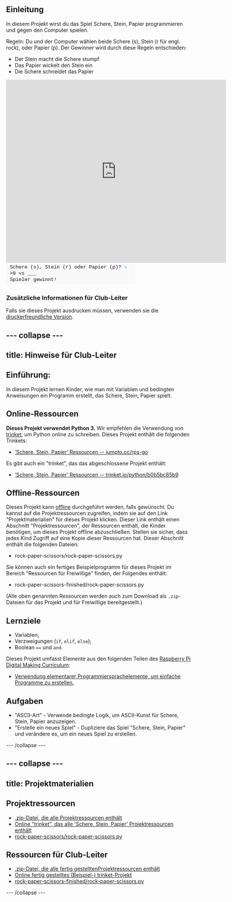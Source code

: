 ## Einleitung

In diesem Projekt wirst du das Spiel Schere, Stein, Papier programmieren und gegen den Computer spielen.

Regeln: Du und der Computer wählen beide Schere (s), Stein (r für engl. rock), oder Papier (p). Der Gewinner wird durch diese Regeln entschieden:

* Der Stein macht die Schere stumpf
* Das Papier wickelt den Stein ein
* Die Schere schneidet das Papier

<div class="trinket">
  <iframe src="https://trinket.io/embed/python/b0b5bc85b9?outputOnly=true&start=result" width="600" height="500" frameborder="0" marginwidth="0" marginheight="0" allowfullscreen>
  </iframe>
  <img src="images/rps-final.png">
</div>

### Zusätzliche Informationen für Club-Leiter

Falls sie dieses Projekt ausdrucken müssen, verwenden sie die [druckerfreundliche Version](https://projects.raspberrypi.org/en/projects/rock-paper-scissors/print).

--- collapse ---
---
title: Hinweise für Club-Leiter
---
## Einführung:

In diesem Projekt lernen Kinder, wie man mit Variablen und bedingten Anweisungen ein Programm erstellt, das Schere, Stein, Papier spielt.

## Online-Ressourcen

**Dieses Projekt verwendet Python 3.** Wir empfehlen die Verwendung von [trinket](https://trinket.io/), um Python online zu schreiben. Dieses Projekt enthält die folgenden Trinkets:

* [‘Schere, Stein, Papier’ Ressourcen -- jumpto.cc/rps-go](http://jumpto.cc/rps-go)

Es gibt auch ein "trinket", das das abgeschlossene Projekt enthält:

* [‘Schere, Stein, Papier’ Ressourcen -- trinket.io/python/b0b5bc85b9](https://trinket.io/python/b0b5bc85b9)

## Offline-Ressourcen

Dieses Projekt kann [offline](https://www.codeclubprojects.org/en-GB/resources/python-working-offline/) durchgeführt werden, falls gewünscht. Du kannst auf die Projektressourcen zugreifen, indem sie auf den Link "Projektmaterialien" für dieses Projekt klicken. Dieser Link enthält einen Abschnitt "Projektressourcen", der Ressourcen enthält, die Kinder benötigen, um dieses Projekt offline abzuschließen. Stellen sie sicher, dass jedes Kind Zugriff auf eine Kopie dieser Ressourcen hat. Dieser Abschnitt enthält die folgenden Dateien:

* rock-paper-scissors/rock-paper-scissors.py

Sie können auch ein fertiges Beispielprogramm für dieses Projekt im Bereich "Ressourcen für Freiwillige" finden, der Folgendes enthält:

* rock-paper-scissors-finished/rock-paper-scissors.py

(Alle oben genannten Ressourcen werden auch zum Download als `.zip`-Dateien für das Projekt und für Freiwillige bereitgestellt.)

## Lernziele

* Variablen;
* Verzweigungen (`if`, `elif`, `else`); 
* Boolean `==` und `and`.

Dieses Projekt umfasst Elemente aus den folgenden Teilen des [Raspberry Pi Digital Making Curriculum](http://rpf.io/curriculum):

* [Verwendung elementarer Programmiersprachelemente, um einfache Programme zu erstellen.](https://www.raspberrypi.org/curriculum/programming/creator)

## Aufgaben

* "ASCII-Art" - Verwende bedingte Logik, um ASCII-Kunst für Schere, Stein, Papier anzuzeigen. 
* "Erstelle ein neues Spiel" - Dupliziere das Spiel "Schere, Stein, Papier" und verändere es, um ein neues Spiel zu erstellen. 

--- /collapse ---

--- collapse ---
---
title: Projektmaterialien
---
## Projektressourcen

* [.zip-Datei, die alle Projektressourcen enthält](resources/rock-paper-scissors-project-resources.zip)
* [Online "trinket", das alle 'Schere, Stein, Papier' Projektressourcen enthält](http://jumpto.cc/rps-go)
* [rock-paper-scissors/rock-paper-scissors.py](resources/rock-paper-scissors-rock-paper-scissors.py)

## Ressourcen für Club-Leiter

* [.zip-Datei, die alle fertig gestelltenProjektressourcen enthält](resources/rock-paper-scissors-volunteer-resources.zip)
* [Online fertig gestelltes (Beispiel-) trinket-Projekt](https://trinket.io/python/b0b5bc85b9)
* [rock-paper-scissors-finished/rock-paper-scissors.py](resources/rock-paper-scissors-finished-rock-paper-scissors.py)

--- /collapse ---